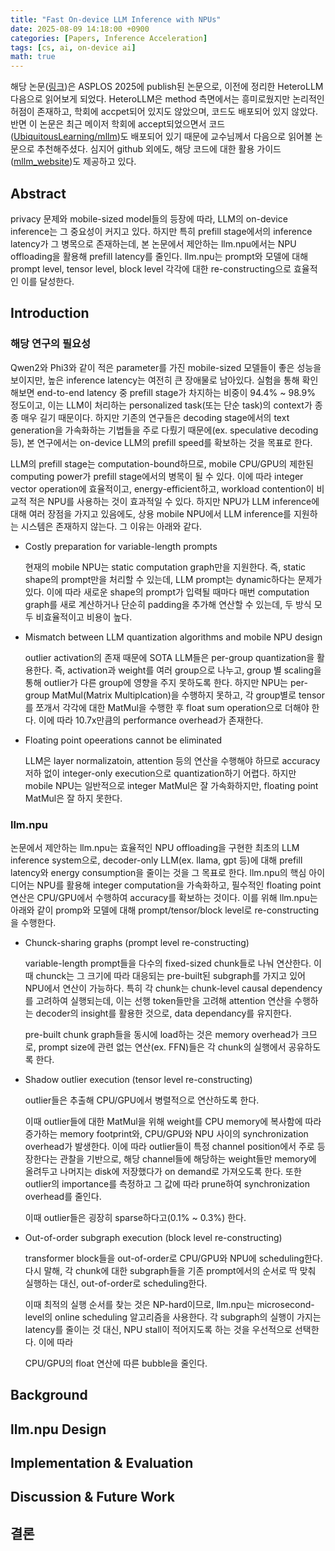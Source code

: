 ```yaml
---
title: "Fast On-device LLM Inference with NPUs"
date: 2025-08-09 14:18:00 +0900
categories: [Papers, Inference Acceleration]
tags: [cs, ai, on-device ai]
math: true
---
```


해당 논문([링크](https://dl.acm.org/doi/pdf/10.1145/3669940.3707239))은 ASPLOS 2025에 publish된 논문으로, 이전에 정리한 HeteroLLM 다음으로 읽어보게 되었다. HeteroLLM은 method 측면에서는 흥미로웠지만 논리적인 허점이 존재하고, 학회에 accpet되어 있지도 않았으며, 코드도 배포되어 있지 않았다.
반면 이 논문은 최근 메이저 학회에 accept되었으면서 코드([UbiquitousLearning/mllm](https://github.com/UbiquitousLearning/mllm?tab=readme-ov-file))도 배포되어 있기 때문에 교수님께서 다음으로 읽어볼 논문으로 추천해주셨다. 심지어 github 외에도, 해당 코드에 대한 활용 가이드([mllm_website](https://ubiquitouslearning.github.io/mllm_website/#features))도 제공하고 있다.

## Abstract

privacy 문제와 mobile-sized model들의 등장에 따라, LLM의 on-device inference는 그 중요성이 커지고 있다. 하지만 특히 prefill stage에서의 inference latency가 그 병목으로 존재하는데, 본 논문에서 제안하는 llm.npu에서는 NPU offloading을 활용해 prefill latency를 줄인다. llm.npu는 prompt와 모델에 대해 prompt level, tensor level, block level 각각에 대한 re-constructing으로 효율적인 이를 달성한다.

## Introduction

### 해당 연구의 필요성

Qwen2와 Phi3와 같이 적은 parameter를 가진 mobile-sized 모델들이 좋은 성능을 보이지만, 높은 inference latency는 여전히 큰 장애물로 남아있다. 실험을 통해 확인해보면 end-to-end latency 중 prefill stage가 차지하는 비중이 94.4% ~ 98.9% 정도이고, 이는 LLM이 처리하는 personalized task(또는 단순 task)의 context가 종종 매우 길기 때문이다. 하지만 기존의 연구들은 decoding stage에서의 text generation을 가속화하는 기법들을 주로 다뤘기 때문에(ex. speculative decoding 등), 본 연구에서는 on-device LLM의 prefill speed를 확보하는 것을 목표로 한다.

LLM의 prefill stage는 computation-bound하므로, mobile CPU/GPU의 제한된 computing power가 prefill stage에서의 병목이 될 수 있다. 이에 따라 integer vector operation에 효율적이고, energy-efficient하고, workload contention이 비교적 적은 NPU를 사용하는 것이 효과적일 수 있다. 하지만 NPU가 LLM inference에 대해 여러 장점을 가지고 있음에도, 상용 mobile NPU에서 LLM inference를 지원하는 시스템은 존재하지 않는다. 그 이유는 아래와 같다.

<!-- matrix-matrix multiplication에서도 NPU가 GPU를 능가할 수 있나? 아니면 vector-matrix multiplication에서만 더 뛰어난건가? -->

- Costly preparation for variable-length prompts

    현재의 mobile NPU는 static computation graph만을 지원한다. 즉, static shape의 prompt만을 처리할 수 있는데, LLM prompt는 dynamic하다는 문제가 있다. 이에 따라 새로운 shape의 prompt가 입력될 때마다 매번 computation graph를 새로 계산하거나 단순히 padding을 추가해 연산할 수 있는데, 두 방식 모두 비효율적이고 비용이 높다.

<!-- mobile NPU가 static graph만을 지원하는 이유를 아케텍처적인 과점에서 다시 찾아보자. -->

- Mismatch between LLM quantization algorithms and mobile NPU design

    outlier activation의 존재 때문에 SOTA LLM들은 per-group quantization을 활용한다. 즉, activation과 weight를 여러 group으로 나누고, group 별 scaling을 통해 outlier가 다른 group에 영향을 주지 못하도록 한다. 하지만 NPU는 per-group MatMul(Matrix Multiplcation)을 수행하지 못하고, 각 group별로 tensor를 쪼개서 각각에 대한 MatMul을 수행한 후 float sum operation으로 더해야 한다. 이에 따라 10.7x만큼의 performance overhead가 존재한다.

<!-- outlier activation 때문에 group quantization을 쓴다? 이거에 대한 더 자세한 설명을 찾아보자. -->
<!-- NPU가 group 단위 연산이 불가능한 것은, NPU는 그 아키텍처적인 특성상 단순 곱만을 수행하므로 그룹별 연산을 수행할 순 없기 때문인가.. -->

- Floating point opeerations cannot be eliminated

    LLM은 layer normalizatoin, attention 등의 연산을 수행해야 하므로 accuracy 저하 없이 integer-only execution으로 quantization하기 어렵다. 하지만 mobile NPU는 일반적으로 integer MatMul은 잘 가속화하지만, floating point MatMul은 잘 하지 못한다.

<!-- mobile NPU는 왜 integer에 적합하고 floating point 연산은 잘 못하는 것인가? 그냥 아키텍처가 그렇게 생겨먹은건가.. 더 찾아보자. -->
<!-- 상용 NPU 스펙을 봐보는 것도 좋겠다. -->

### llm.npu

논문에서 제안하는 llm.npu는 효율적인 NPU offloading을 구현한 최초의 LLM inference system으로, decoder-only LLM(ex. llama, gpt 등)에 대해 prefill latency와 energy consumption을 줄이는 것을 그 목표로 한다. llm.npu의 핵심 아이디어는 NPU를 활용해 integer computation을 가속화하고, 필수적인 floating point 연산은 CPU/GPU에서 수행하여 accuracy를 확보하는 것이다. 이를 위해 llm.npu는 아래와 같이 promp와 모델에 대해 prompt/tensor/block level로 re-constructing을 수행한다.

- Chunck-sharing graphs (prompt level re-constructing)

    variable-length prompt들을 다수의 fixed-sized chunk들로 나눠 연산한다. 이때 chunck는 그 크기에 따라 대응되는 pre-built된 subgraph를 가지고 있어 NPU에서 연산이 가능하다. 특히 각 chunk는 chunk-level causal dependency를 고려하여 실행되는데, 이는 선행 token들만을 고려해 attention 연산을 수행하는 decoder의 insight를 활용한 것으로, data dependancy를 유지한다.

    pre-built chunk graph들을 동시에 load하는 것은 memory overhead가 크므로, prompt size에 관련 없는 연산(ex. FFN)들은 각 chunk의 실행에서 공유하도록 한다.

<!-- 어떻게 causal하게 처리한다는 것인가? -->
<!-- memory에 load하는 것을 말하는 건가? -->
<!-- 이게 왜 prompt size에 관련 없다는 것인가? -->

- Shadow outlier execution (tensor level re-constructing)

    outlier들은 추출해 CPU/GPU에서 병렬적으로 연산하도록 한다.

    이때 outlier들에 대한 MatMul을 위해 weight를 CPU memory에 복사함에 따라 증가하는 memory footprint와, CPU/GPU와 NPU 사이의 synchronization overhead가 발생한다. 이에 따라 outlier들이 특정 channel position에서 주로 등장한다는 관찰을 기반으로, 해당 channel들에 해당하는 weight들만 memory에 올려두고 나머지는 disk에 저장했다가 on demand로 가져오도록 한다. 또한 outlier의 importance를 측정하고 그 값에 따라 prune하여 synchronization overhead를 줄인다.

    이때 outlier들은 굉장히 sparse하다고(0.1% ~ 0.3%) 한다.

<!-- 기본이 NPU이고, NPU에서의 outlier들을 추출해 GPU에서 연산하는 것? -->
<!-- CPU memory에 왜 복사하지? 어차피 다 하나의 메모리 안에 있는 거 아닌가? 병렬적으로 처리하기 때문인가? 모델 전체를 올려놓는 게 아니므로.. -->
<!-- memory footprint는 메모리 사용량을 말하는 거 같다. -->
<!-- 여기에서 channel은 뭘 말하는 건가? -->
<!-- 이걸 써서 group quantization을 하지 않는건가..? -->

- Out-of-order subgraph execution (block level re-constructing)

    transformer block들을 out-of-order로 CPU/GPU와 NPU에 scheduling한다. 다시 말해, 각 chunk에 대한 subgraph들을 기존 prompt에서의 순서로 딱 맞춰 실행하는 대신, out-of-order로 scheduling한다. 
    
    이때 최적의 실행 순서를 찾는 것은 NP-hard이므로, llm.npu는 microsecond-level의 online scheduling 알고리즘을 사용한다.
    각 subgraph의 실행이 가지는 latency를 줄이는 것 대신, NPU stall이 적어지도록 하는 것을 우선적으로 선택한다.
    이에 따라

    CPU/GPU의 float 연산에 따른 bubble을 줄인다.


<!-- critical path란? -->
<!-- NP-hard란? -->

## Background

## llm.npu Design

## Implementation & Evaluation

## Discussion & Future Work

## 결론


